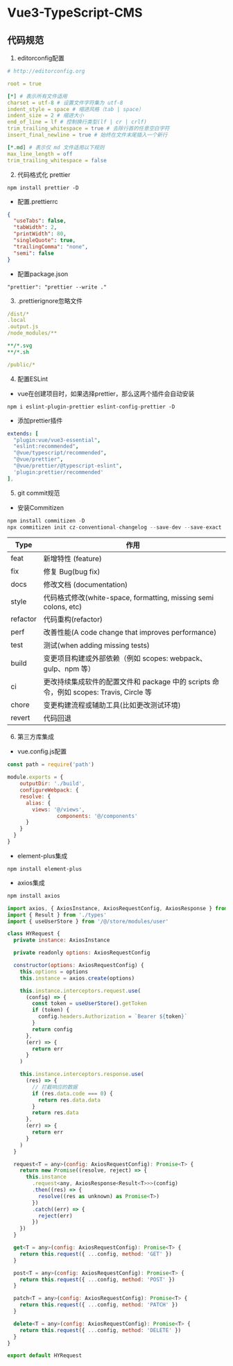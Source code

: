 # Vue3-TypeScript-CMS

## 代码规范
1. editorconfig配置
```yaml
# http://editorconfig.org

root = true

[*] # 表示所有文件适用
charset = utf-8 # 设置文件字符集为 utf-8
indent_style = space # 缩进风格（tab | space）
indent_size = 2 # 缩进大小
end_of_line = lf # 控制换行类型(lf | cr | crlf)
trim_trailing_whitespace = true # 去除行首的任意空白字符
insert_final_newline = true # 始终在文件末尾插入一个新行

[*.md] # 表示仅 md 文件适用以下规则
max_line_length = off
trim_trailing_whitespace = false
```

2. 代码格式化 prettier
```
npm install prettier -D
```
- 配置.prettierrc
```json
{
  "useTabs": false,
  "tabWidth": 2,
  "printWidth": 80,
  "singleQuote": true,
  "trailingComma": "none",
  "semi": false
}
```
- 配置package.json
```
"prettier": "prettier --write ."
```
3. .prettierignore忽略文件
```yaml
/dist/*
.local
.output.js
/node_modules/**

**/*.svg
**/*.sh

/public/*
```

4. 配置ESLint
- vue在创建项目时，如果选择prettier，那么这两个插件会自动安装
```
npm i eslint-plugin-prettier eslint-config-prettier -D
```

- 添加prettier插件
```yaml
extends: [
  "plugin:vue/vue3-essential",
  "eslint:recommended",
  "@vue/typescript/recommended",
  "@vue/prettier",
  "@vue/prettier/@typescript-eslint",
  'plugin:prettier/recommended'
],
```

5. git commit规范
- 安装Commitizen
```js
npm install commitizen -D
npx commitizen init cz-conventional-changelog --save-dev --save-exact
```
| Type		 | 作用|
|	---			 |---|
|	feat		 |新增特性 (feature) | 
| fix			 | 修复 Bug(bug fix)                                        |
| docs		 | 修改文档 (documentation)                                 |
| style		 | 代码格式修改(white-space, formatting, missing semi colons, etc) |
| refactor | 代码重构(refactor)                                       |
| perf     | 改善性能(A code change that improves performance)        |
| test     | 测试(when adding missing tests)                          |
| build    | 变更项目构建或外部依赖（例如 scopes: webpack、gulp、npm 等） |
| ci       | 更改持续集成软件的配置文件和 package 中的 scripts 命令，例如 scopes: Travis, Circle 等 |
| chore    | 变更构建流程或辅助工具(比如更改测试环境)                 |
| revert   | 代码回退                                                 |

6. 第三方库集成
- vue.config.js配置
```js
const path = require('path')

module.exports = {
	outputDir: './build',
	configureWebpack: {
    resolve: {
      alias: {
        views: '@/views',
				components: '@/components'
      }
    }
  }
}
```

- element-plus集成
```
npm install element-plus
```

- axios集成

```js
npm install axios
```
```js
import axios, { AxiosInstance, AxiosRequestConfig, AxiosResponse } from 'axios'
import { Result } from './types'
import { useUserStore } from '/@/store/modules/user'

class HYRequest {
  private instance: AxiosInstance

  private readonly options: AxiosRequestConfig

  constructor(options: AxiosRequestConfig) {
    this.options = options
    this.instance = axios.create(options)

    this.instance.interceptors.request.use(
      (config) => {
        const token = useUserStore().getToken
        if (token) {
          config.headers.Authorization = `Bearer ${token}`
        }
        return config
      },
      (err) => {
        return err
      }
    )

    this.instance.interceptors.response.use(
      (res) => {
        // 拦截响应的数据
        if (res.data.code === 0) {
          return res.data.data
        }
        return res.data
      },
      (err) => {
        return err
      }
    )
  }

  request<T = any>(config: AxiosRequestConfig): Promise<T> {
    return new Promise((resolve, reject) => {
      this.instance
        .request<any, AxiosResponse<Result<T>>>(config)
        .then((res) => {
          resolve((res as unknown) as Promise<T>)
        })
        .catch((err) => {
          reject(err)
        })
    })
  }

  get<T = any>(config: AxiosRequestConfig): Promise<T> {
    return this.request({ ...config, method: 'GET' })
  }

  post<T = any>(config: AxiosRequestConfig): Promise<T> {
    return this.request({ ...config, method: 'POST' })
  }

  patch<T = any>(config: AxiosRequestConfig): Promise<T> {
    return this.request({ ...config, method: 'PATCH' })
  }

  delete<T = any>(config: AxiosRequestConfig): Promise<T> {
    return this.request({ ...config, method: 'DELETE' })
  }
}

export default HYRequest
```

